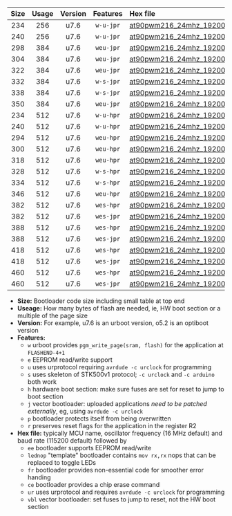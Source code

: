 |Size|Usage|Version|Features|Hex file|
|:-:|:-:|:-:|:-:|:--|
|234|256|u7.6|`w-u-jpr`|[at90pwm216_24mhz_19200bps_ur_vbl.hex](https://raw.githubusercontent.com/stefanrueger/urboot/main//at90pwm216_24mhz_19200bps_ur_vbl.hex)|
|240|256|u7.6|`w-u-jpr`|[at90pwm216_24mhz_19200bps_lednop_ur_vbl.hex](https://raw.githubusercontent.com/stefanrueger/urboot/main//at90pwm216_24mhz_19200bps_lednop_ur_vbl.hex)|
|298|384|u7.6|`weu-jpr`|[at90pwm216_24mhz_19200bps_ee_ur_vbl.hex](https://raw.githubusercontent.com/stefanrueger/urboot/main//at90pwm216_24mhz_19200bps_ee_ur_vbl.hex)|
|304|384|u7.6|`weu-jpr`|[at90pwm216_24mhz_19200bps_ee_lednop_ur_vbl.hex](https://raw.githubusercontent.com/stefanrueger/urboot/main//at90pwm216_24mhz_19200bps_ee_lednop_ur_vbl.hex)|
|322|384|u7.6|`weu-jpr`|[at90pwm216_24mhz_19200bps_ee_lednop_fr_ur_vbl.hex](https://raw.githubusercontent.com/stefanrueger/urboot/main//at90pwm216_24mhz_19200bps_ee_lednop_fr_ur_vbl.hex)|
|332|384|u7.6|`w-s-jpr`|[at90pwm216_24mhz_19200bps_vbl.hex](https://raw.githubusercontent.com/stefanrueger/urboot/main//at90pwm216_24mhz_19200bps_vbl.hex)|
|338|384|u7.6|`w-s-jpr`|[at90pwm216_24mhz_19200bps_lednop_vbl.hex](https://raw.githubusercontent.com/stefanrueger/urboot/main//at90pwm216_24mhz_19200bps_lednop_vbl.hex)|
|350|384|u7.6|`weu-jpr`|[at90pwm216_24mhz_19200bps_ee_lednop_fr_ce_ur_vbl.hex](https://raw.githubusercontent.com/stefanrueger/urboot/main//at90pwm216_24mhz_19200bps_ee_lednop_fr_ce_ur_vbl.hex)|
|234|512|u7.6|`w-u-hpr`|[at90pwm216_24mhz_19200bps_ur.hex](https://raw.githubusercontent.com/stefanrueger/urboot/main//at90pwm216_24mhz_19200bps_ur.hex)|
|240|512|u7.6|`w-u-hpr`|[at90pwm216_24mhz_19200bps_lednop_ur.hex](https://raw.githubusercontent.com/stefanrueger/urboot/main//at90pwm216_24mhz_19200bps_lednop_ur.hex)|
|294|512|u7.6|`weu-hpr`|[at90pwm216_24mhz_19200bps_ee_ur.hex](https://raw.githubusercontent.com/stefanrueger/urboot/main//at90pwm216_24mhz_19200bps_ee_ur.hex)|
|300|512|u7.6|`weu-hpr`|[at90pwm216_24mhz_19200bps_ee_lednop_ur.hex](https://raw.githubusercontent.com/stefanrueger/urboot/main//at90pwm216_24mhz_19200bps_ee_lednop_ur.hex)|
|318|512|u7.6|`weu-hpr`|[at90pwm216_24mhz_19200bps_ee_lednop_fr_ur.hex](https://raw.githubusercontent.com/stefanrueger/urboot/main//at90pwm216_24mhz_19200bps_ee_lednop_fr_ur.hex)|
|328|512|u7.6|`w-s-hpr`|[at90pwm216_24mhz_19200bps.hex](https://raw.githubusercontent.com/stefanrueger/urboot/main//at90pwm216_24mhz_19200bps.hex)|
|334|512|u7.6|`w-s-hpr`|[at90pwm216_24mhz_19200bps_lednop.hex](https://raw.githubusercontent.com/stefanrueger/urboot/main//at90pwm216_24mhz_19200bps_lednop.hex)|
|346|512|u7.6|`weu-hpr`|[at90pwm216_24mhz_19200bps_ee_lednop_fr_ce_ur.hex](https://raw.githubusercontent.com/stefanrueger/urboot/main//at90pwm216_24mhz_19200bps_ee_lednop_fr_ce_ur.hex)|
|382|512|u7.6|`wes-hpr`|[at90pwm216_24mhz_19200bps_ee.hex](https://raw.githubusercontent.com/stefanrueger/urboot/main//at90pwm216_24mhz_19200bps_ee.hex)|
|382|512|u7.6|`wes-jpr`|[at90pwm216_24mhz_19200bps_ee_vbl.hex](https://raw.githubusercontent.com/stefanrueger/urboot/main//at90pwm216_24mhz_19200bps_ee_vbl.hex)|
|388|512|u7.6|`wes-hpr`|[at90pwm216_24mhz_19200bps_ee_lednop.hex](https://raw.githubusercontent.com/stefanrueger/urboot/main//at90pwm216_24mhz_19200bps_ee_lednop.hex)|
|388|512|u7.6|`wes-jpr`|[at90pwm216_24mhz_19200bps_ee_lednop_vbl.hex](https://raw.githubusercontent.com/stefanrueger/urboot/main//at90pwm216_24mhz_19200bps_ee_lednop_vbl.hex)|
|418|512|u7.6|`wes-hpr`|[at90pwm216_24mhz_19200bps_ee_lednop_fr.hex](https://raw.githubusercontent.com/stefanrueger/urboot/main//at90pwm216_24mhz_19200bps_ee_lednop_fr.hex)|
|418|512|u7.6|`wes-jpr`|[at90pwm216_24mhz_19200bps_ee_lednop_fr_vbl.hex](https://raw.githubusercontent.com/stefanrueger/urboot/main//at90pwm216_24mhz_19200bps_ee_lednop_fr_vbl.hex)|
|460|512|u7.6|`wes-hpr`|[at90pwm216_24mhz_19200bps_ee_lednop_fr_ce.hex](https://raw.githubusercontent.com/stefanrueger/urboot/main//at90pwm216_24mhz_19200bps_ee_lednop_fr_ce.hex)|
|460|512|u7.6|`wes-jpr`|[at90pwm216_24mhz_19200bps_ee_lednop_fr_ce_vbl.hex](https://raw.githubusercontent.com/stefanrueger/urboot/main//at90pwm216_24mhz_19200bps_ee_lednop_fr_ce_vbl.hex)|

- **Size:** Bootloader code size including small table at top end
- **Useage:** How many bytes of flash are needed, ie, HW boot section or a multiple of the page size
- **Version:** For example, u7.6 is an urboot version, o5.2 is an optiboot version
- **Features:**
  + `w` urboot provides `pgm_write_page(sram, flash)` for the application at `FLASHEND-4+1`
  + `e` EEPROM read/write support
  + `u` uses urprotocol requiring `avrdude -c urclock` for programming
  + `s` uses skeleton of STK500v1 protocol; `-c urclock` and `-c arduino` both work
  + `h` hardware boot section: make sure fuses are set for reset to jump to boot section
  + `j` vector bootloader: uploaded applications *need to be patched externally*, eg, using `avrdude -c urclock`
  + `p` bootloader protects itself from being overwritten
  + `r` preserves reset flags for the application in the register R2
- **Hex file:** typically MCU name, oscillator frequency (16 MHz default) and baud rate (115200 default) followed by
  + `ee` bootloader supports EEPROM read/write
  + `lednop` "template" bootloader contains `mov rx,rx` nops that can be replaced to toggle LEDs
  + `fr` bootloader provides non-essential code for smoother error handing
  + `ce` bootloader provides a chip erase command
  + `ur` uses urprotocol and requires `avrdude -c urclock` for programming
  + `vbl` vector bootloader: set fuses to jump to reset, not the HW boot section
